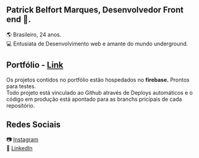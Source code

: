 ## Patrick Belfort Marques, Desenvolvedor Front end 👋.

:earth_americas: Brasileiro, 24 anos. <br/>
💻 Entusiata de Desenvolvimento web e amante do mundo underground. <br/>

## Portfólio - [Link](https://patrick-b-marques.web.app/)

Os projetos contidos no portfólio estão hospedados no <strong>firebase.</strong> Prontos para testes.<br/>
Todo projeto está vinculado ao Github através de Deploys automáticos e o código em produção está apontado para as branchs pricipais de cada repositório.

## Redes Sociais

📷 [Instagram](https://www.instagram.com/sagazvlr/)<br/>
🔗 [LinkedIn](https://www.linkedin.com/in/patrick-belfort-91253b200/)
